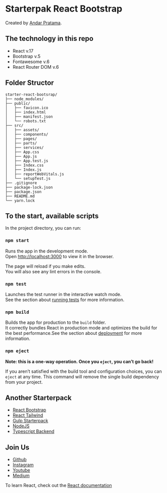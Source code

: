 # Starterpak React Bootstrap

Created by [Andar Pratama](https://www.instagram.com/andar.pra/).

## The technology in this repo

* React v.17
* Bootstrap v.5
* Fontawesome v.6
* React Router DOM v.6

## Folder Structor
```
starter-react-bootsrap/
├── node_modules/
├── public/
│   ├── favicon.ico
│   ├── index.html
│   ├── manifest.json
│   └── robots.txt
├── src/
│   ├── assets/
│   ├── components/
│   ├── pages/
│   ├── parts/
│   ├── services/
│   ├── App.css
│   ├── App.js
│   ├── App.test.js
│   ├── Index.css
│   ├── Index.js
│   ├── reportWebVitals.js
│   └── setupTest.js
├── .gitignore
├── package-lock.json
├── package.json
├── README.md
└── yarn.lock
```


## To the start, available scripts

In the project directory, you can run:

### `npm start`

Runs the app in the development mode.\
Open [http://localhost:3000](http://localhost:3000) to view it in the browser.

The page will reload if you make edits.\
You will also see any lint errors in the console.

### `npm test`

Launches the test runner in the interactive watch mode.\
See the section about [running tests](https://facebook.github.io/create-react-app/docs/running-tests) for more information.

### `npm build`

Builds the app for production to the `build` folder.\
It correctly bundles React in production mode and optimizes the build for the best performance.See the section about [deployment](https://facebook.github.io/create-react-app/docs/deployment) for more information.

### `npm eject`

**Note: this is a one-way operation. Once you `eject`, you can’t go back!**

If you aren’t satisfied with the build tool and configuration choices, you can `eject` at any time. This command will remove the single build dependency from your project.

## Another Starterpack 

* [React Bootstrap](https://facebook.github.io/create-react-app/docs/getting-started)
* [React Tailwind](https://facebook.github.io/create-react-app/docs/getting-started)
* [Gulp Starterpack](https://facebook.github.io/create-react-app/docs/getting-started)
* [NodeJS](https://facebook.github.io/create-react-app/docs/getting-started)
* [Typescript Backend](https://facebook.github.io/create-react-app/docs/getting-started)

## Join Us

* [Github](https://github.com/andarpratama)
* [Instagram](https://www.instagram.com/andar.pra/)
* [Youtube](https://www.youtube.com/channel/UC2Vluz3bnO8t9TOXu2xL-lw)
* [Medium](https://andarpratama.medium.com/)

To learn React, check out the [React documentation](https://reactjs.org/)

